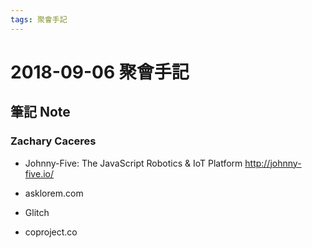 ```yaml
---
tags: 聚會手記
---
```


2018-09-06 聚會手記
===

筆記 Note
---

### Zachary Caceres
- Johnny-Five: The JavaScript Robotics & IoT Platform
http://johnny-five.io/

- asklorem.com

- Glitch

- coproject.co